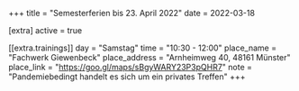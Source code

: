+++
title = "Semesterferien bis 23. April 2022"
date = 2022-03-18

[extra]
active = true

[[extra.trainings]]
day = "Samstag"
time = "10:30 - 12:00"
place_name = "Fachwerk Giewenbeck"
place_address = "Arnheimweg 40, 48161 Münster"
place_link = "https://goo.gl/maps/sBgyWARY23P3pQHR7"
note = "Pandemiebedingt handelt es sich um ein privates Treffen"
+++

